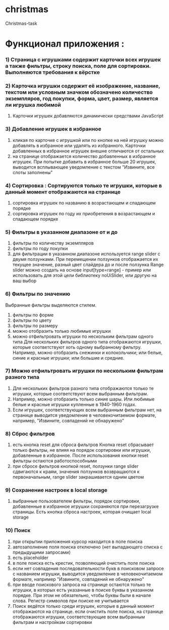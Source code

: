 # christmas
Christmas-task
# Функционал приложения : 
### 1) Страница с игрушками содержит карточки всех игрушек а также фильтры, строку поиска, поле для сортировки. Выполняются требования к вёрстке 
### 2) Карточка игрушки содержит её изображение, название, текстом или условным значком обозначено количество экземпляров, год покупки, форма, цвет, размер, является ли игрушка любимой 
1. Карточки игрушек добавляются динамически средствами JavaScript
### 3) Добавление игрушек в избранное 
1. кликая по карточке с игрушкой или по кнопке на ней игрушку можно добавлять в избранное или удалять из избранного. Карточки добавленных в избранное игрушек внешне отличаются от остальных 
1. на странице отображается количество добавленных в избранное игрушек. При попытке добавить в избранное больше 20 игрушек, выводится всплывающее уведомление с текстом "Извините, все слоты заполнены" 
### 4) Сортировка : Сортируются только те игрушки, которые в данный момент отображаются на странице
1.  сортировка игрушек по названию в возрастающем и спадающем порядке 
1.  сортировка игрушек по году их приобретения в возрастающем и спадающем порядке 
### 5) Фильтры в указанном диапазоне от и до 
1. фильтры по количеству экземпляров 
1. фильтры по году покупки 
1. для фильтрации в указанном диапазоне используется range slider с двумя ползунками. При перемещении ползунков отображается их текущее значение, разный цвет слайдера до и          после ползунка 
   Range slider можно создать на основе input[type=range] - пример или использовать для этой цели библиотеку noUiSlider, или другую на ваш выбор
### 6) Фильтры по значению 
Выбранные фильтры выделяются стилем.
1. фильтры по форме 
1. фильтры по цвету 
1. фильтры по размеру 
1. можно отобразить только любимые игрушки 
1. можно отфильтровать игрушки по нескольким фильтрам одного типа 
         Для нескольких фильтров одного типа отображаются игрушки, которые соответствуют хоть одному выбранному фильтру. Например, можно отобразить снежинки и колокольчики; или          белые, синие и красные игрушки; или большие и средние.
### 7) Можно отфильтровать игрушки по нескольким фильтрам разного типа
1. Для нескольких фильтров разного типа отображаются только те игрушки, которые соответствуют всем выбранным фильтрам.
1. Например, можно отобразить только синие шары. Или любимые белые и красные игрушки купленные в 1940-1960 годах.
1. Если игрушек, соответствующих всем выбранным фильтрам нет, на странице выводится уведомление в человекочитаемом формате, например, "Извините, совпадений не обнаружено"
### 8) Сброс фильтров 
1. есть кнопка reset для сброса фильтров 
   Кнопка reset сбрасывает только фильтры, не влияя на порядок сортировки или игрушки, добавленные в избранное.
   После использования кнопки reset фильтры остаются работоспособными
1. при сбросе фильтров кнопкой reset, ползунки range slider сдвигаются к краям, значения ползунков возвращаются к первоначальным, range slider закрашивается одним цветом
### 9) Сохранение настроек в local storage
1. выбранные пользователем фильтры, порядок сортировки, добавленные в избранное игрушки сохраняются при перезагрузке страницы. Есть кнопка сброса настроек, которая очищает          local storage 
### 10) Поиск
1. при открытии приложения курсор находится в поле поиска
1. автозаполнение поля поиска отключено (нет выпадающего списка с предыдущими запросами)
1. есть placeholder
1. в поле поиска есть крестик, позволяющий очистить поле поиска
1. если нет совпадения последовательности букв в поисковом запросе с названием игрушки, выводится уведомление в человекочитаемом формате, например "Извините, совпадений             не обнаружено"
1. при вводе поискового запроса на странице остаются только те игрушки, в которых есть указанные в поиске буквы в указанном порядке. При этом не обязательно, чтобы буквы           были в начале слова. Регистр символов при поиске не учитывается 
1. Поиск ведётся только среди игрушек, которые в данный момент отображаются на странице.
   если очистить поле поиска, на странице отображаются игрушки, соответствующие всем выбранным фильтрам и настройкам сортировки

